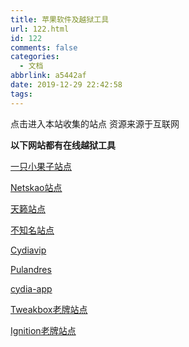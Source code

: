 ```yaml
---
title: 苹果软件及越狱工具
url: 122.html
id: 122
comments: false
categories:
  - 文档
abbrlink: a5442af
date: 2019-12-29 22:42:58
tags:
---
```


点击进入本站收集的站点 资源来源于互联网

**以下网站都有在线越狱工具**

[一只小果子站点](http://ipastore.cc/list/Jailbreaktool/index.html?nsukey=Zdd6DaVcnLJf1zi3rteDKE10mmtUrg6grY7xj%2FxHgto%2FyCiIu1OXjD49S69lgTjNs8S8zytlkqbIAIqD2t%2FzqCe5oBHM8KnkOYc%2BuPkjYgUfLVDI5sD1625UrRaV%2BCEle81Bjp764VBJvB81rOwKgMhBd1nPtFqM8nTXy3p0fIuCSymI0ukp29y9oGCxvesGdGcy0irTvJfE2bZyHPzU0A%3D%3D)

[Netskao站点](https://netskao.com/Home/)

[天籁站点](https://tltds.cn)

[不知名站点](https://id.cydias.top)

[Cydiavip](https://yueyu.cydiavip.com)

[Pulandres](https://apps.pulandres.me)

[cydia-app](https://cydia-app.com/download/)

[Tweakbox老牌站点](https://next.tweakboxapp.com)

[Ignition老牌站点](https://app.ignition.fun)